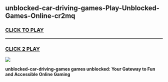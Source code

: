 
## unblocked-car-driving-games-Play-Unblocked-Games-Online-cr2mq
<h3>
<a href="https://premium76.site?title=unblocked-car-driving-games&ref=24A">CLICK TO PLAY</a></h3>
<hr>

<h3>
<a href="https://premium76.site?title=unblocked-car-driving-games&ref=24A">CLICK 2 PLAY</a>
  
</h3>

<a href="https://premium76.site?title=unblocked-car-driving-games&ref=24A"><img src="https://clearcache.store/games.png"></a>


**unblocked-car-driving-games games unblocked: Your Gateway to Fun and Accessible Online Gaming**
